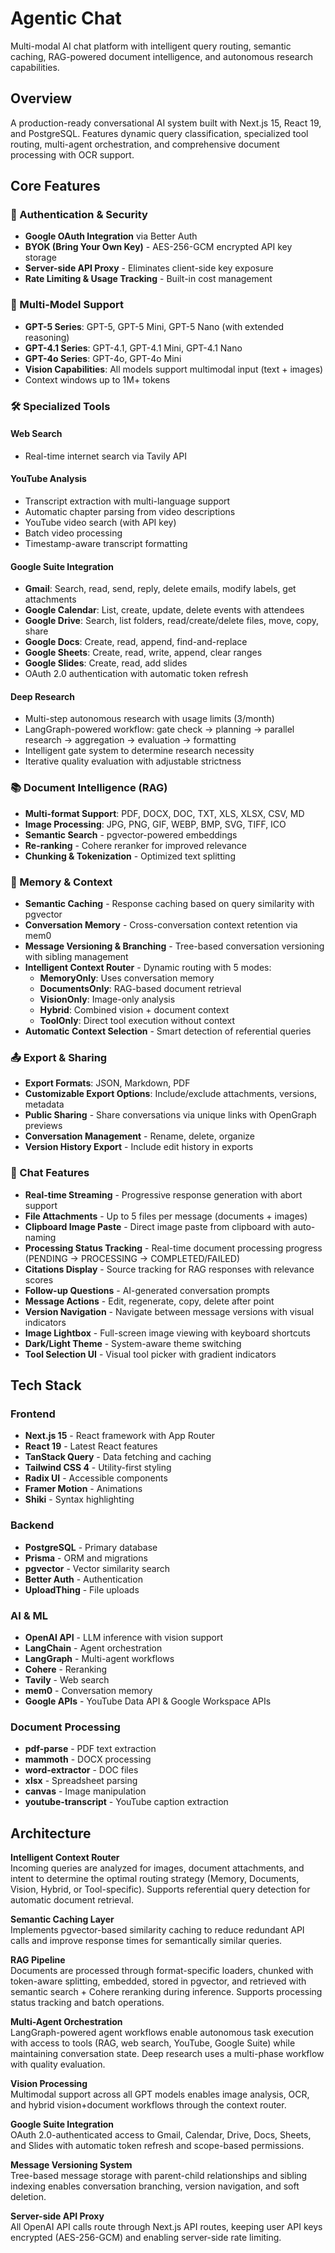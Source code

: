 # Agentic Chat

Multi-modal AI chat platform with intelligent query routing, semantic caching, RAG-powered document intelligence, and autonomous research capabilities.

## Overview

A production-ready conversational AI system built with Next.js 15, React 19, and PostgreSQL. Features dynamic query classification, specialized tool routing, multi-agent orchestration, and comprehensive document processing with OCR support.

## Core Features

### 🔐 Authentication & Security
- **Google OAuth Integration** via Better Auth
- **BYOK (Bring Your Own Key)** - AES-256-GCM encrypted API key storage
- **Server-side API Proxy** - Eliminates client-side key exposure
- **Rate Limiting & Usage Tracking** - Built-in cost management

### 🤖 Multi-Model Support
- **GPT-5 Series**: GPT-5, GPT-5 Mini, GPT-5 Nano (with extended reasoning)
- **GPT-4.1 Series**: GPT-4.1, GPT-4.1 Mini, GPT-4.1 Nano
- **GPT-4o Series**: GPT-4o, GPT-4o Mini
- **Vision Capabilities**: All models support multimodal input (text + images)
- Context windows up to 1M+ tokens

### 🛠️ Specialized Tools

#### Web Search
- Real-time internet search via Tavily API

#### YouTube Analysis
- Transcript extraction with multi-language support
- Automatic chapter parsing from video descriptions
- YouTube video search (with API key)
- Batch video processing
- Timestamp-aware transcript formatting

#### Google Suite Integration
- **Gmail**: Search, read, send, reply, delete emails, modify labels, get attachments
- **Google Calendar**: List, create, update, delete events with attendees
- **Google Drive**: Search, list folders, read/create/delete files, move, copy, share
- **Google Docs**: Create, read, append, find-and-replace
- **Google Sheets**: Create, read, write, append, clear ranges
- **Google Slides**: Create, read, add slides
- OAuth 2.0 authentication with automatic token refresh

#### Deep Research
- Multi-step autonomous research with usage limits (3/month)
- LangGraph-powered workflow: gate check → planning → parallel research → aggregation → evaluation → formatting
- Intelligent gate system to determine research necessity
- Iterative quality evaluation with adjustable strictness

### 📚 Document Intelligence (RAG)
- **Multi-format Support**: PDF, DOCX, DOC, TXT, XLS, XLSX, CSV, MD
- **Image Processing**: JPG, PNG, GIF, WEBP, BMP, SVG, TIFF, ICO
- **Semantic Search** - pgvector-powered embeddings
- **Re-ranking** - Cohere reranker for improved relevance
- **Chunking & Tokenization** - Optimized text splitting

### 🧠 Memory & Context
- **Semantic Caching** - Response caching based on query similarity with pgvector
- **Conversation Memory** - Cross-conversation context retention via mem0
- **Message Versioning & Branching** - Tree-based conversation versioning with sibling management
- **Intelligent Context Router** - Dynamic routing with 5 modes:
  - **MemoryOnly**: Uses conversation memory
  - **DocumentsOnly**: RAG-based document retrieval
  - **VisionOnly**: Image-only analysis
  - **Hybrid**: Combined vision + document context
  - **ToolOnly**: Direct tool execution without context
- **Automatic Context Selection** - Smart detection of referential queries

### 📤 Export & Sharing
- **Export Formats**: JSON, Markdown, PDF
- **Customizable Export Options**: Include/exclude attachments, versions, metadata
- **Public Sharing** - Share conversations via unique links with OpenGraph previews
- **Conversation Management** - Rename, delete, organize
- **Version History Export** - Include edit history in exports

### 💬 Chat Features
- **Real-time Streaming** - Progressive response generation with abort support
- **File Attachments** - Up to 5 files per message (documents + images)
- **Clipboard Image Paste** - Direct image paste from clipboard with auto-naming
- **Processing Status Tracking** - Real-time document processing progress (PENDING → PROCESSING → COMPLETED/FAILED)
- **Citations Display** - Source tracking for RAG responses with relevance scores
- **Follow-up Questions** - AI-generated conversation prompts
- **Message Actions** - Edit, regenerate, copy, delete after point
- **Version Navigation** - Navigate between message versions with visual indicators
- **Image Lightbox** - Full-screen image viewing with keyboard shortcuts
- **Dark/Light Theme** - System-aware theme switching
- **Tool Selection UI** - Visual tool picker with gradient indicators

## Tech Stack

### Frontend
- **Next.js 15** - React framework with App Router
- **React 19** - Latest React features
- **TanStack Query** - Data fetching and caching
- **Tailwind CSS 4** - Utility-first styling
- **Radix UI** - Accessible components
- **Framer Motion** - Animations
- **Shiki** - Syntax highlighting

### Backend
- **PostgreSQL** - Primary database
- **Prisma** - ORM and migrations
- **pgvector** - Vector similarity search
- **Better Auth** - Authentication
- **UploadThing** - File uploads

### AI & ML
- **OpenAI API** - LLM inference with vision support
- **LangChain** - Agent orchestration
- **LangGraph** - Multi-agent workflows
- **Cohere** - Reranking
- **Tavily** - Web search
- **mem0** - Conversation memory
- **Google APIs** - YouTube Data API & Google Workspace APIs

### Document Processing
- **pdf-parse** - PDF text extraction
- **mammoth** - DOCX processing
- **word-extractor** - DOC files
- **xlsx** - Spreadsheet parsing
- **canvas** - Image manipulation
- **youtube-transcript** - YouTube caption extraction

## Architecture

**Intelligent Context Router**  
Incoming queries are analyzed for images, document attachments, and intent to determine the optimal routing strategy (Memory, Documents, Vision, Hybrid, or Tool-specific). Supports referential query detection for automatic document retrieval.

**Semantic Caching Layer**  
Implements pgvector-based similarity caching to reduce redundant API calls and improve response times for semantically similar queries.

**RAG Pipeline**  
Documents are processed through format-specific loaders, chunked with token-aware splitting, embedded, stored in pgvector, and retrieved with semantic search + Cohere reranking during inference. Supports processing status tracking and batch operations.

**Multi-Agent Orchestration**  
LangGraph-powered agent workflows enable autonomous task execution with access to tools (RAG, web search, YouTube, Google Suite) while maintaining conversation state. Deep research uses a multi-phase workflow with quality evaluation.

**Vision Processing**  
Multimodal support across all GPT models enables image analysis, OCR, and hybrid vision+document workflows through the context router.

**Google Suite Integration**  
OAuth 2.0-authenticated access to Gmail, Calendar, Drive, Docs, Sheets, and Slides with automatic token refresh and scope-based permissions.

**Message Versioning System**  
Tree-based message storage with parent-child relationships and sibling indexing enables conversation branching, version navigation, and soft deletion.

**Server-side API Proxy**  
All OpenAI API calls route through Next.js API routes, keeping user API keys encrypted (AES-256-GCM) and enabling server-side rate limiting.